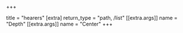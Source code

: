 +++

title = "hearers"
[extra]
return_type = "path, /list"
[[extra.args]]
name = "Depth"
[[extra.args]]
name = "Center"
+++